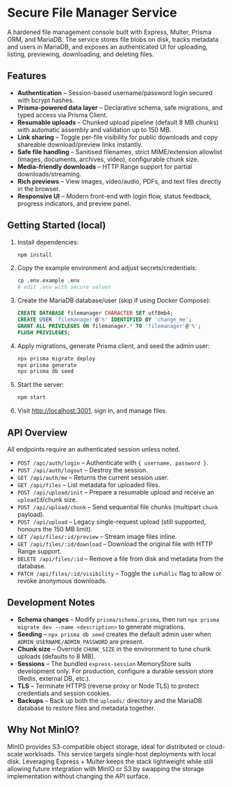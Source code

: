 # Secure File Manager Service

A hardened file management console built with Express, Multer, Prisma ORM, and MariaDB. The service stores file blobs on disk, tracks metadata and users in MariaDB, and exposes an authenticated UI for uploading, listing, previewing, downloading, and deleting files.

## Features

- **Authentication** – Session-based username/password login secured with bcrypt hashes.
- **Prisma-powered data layer** – Declarative schema, safe migrations, and typed access via Prisma Client.
- **Resumable uploads** – Chunked upload pipeline (default 8 MB chunks) with automatic assembly and validation up to 150 MB.
- **Link sharing** – Toggle per-file visibility for public downloads and copy shareable download/preview links instantly.
- **Safe file handling** – Sanitised filenames, strict MIME/extension allowlist (images, documents, archives, video), configurable chunk size.
- **Media-friendly downloads** – HTTP Range support for partial downloads/streaming.
- **Rich previews** – View images, video/audio, PDFs, and text files directly in the browser.
- **Responsive UI** – Modern front-end with login flow, status feedback, progress indicators, and preview panel.

## Getting Started (local)

1. Install dependencies:
   ```bash
   npm install
   ```
2. Copy the example environment and adjust secrets/credentials:
   ```bash
   cp .env.example .env
   # edit .env with secure values
   ```
3. Create the MariaDB database/user (skip if using Docker Compose):
   ```sql
   CREATE DATABASE filemanager CHARACTER SET utf8mb4;
   CREATE USER 'filemanager'@'%' IDENTIFIED BY 'change_me';
   GRANT ALL PRIVILEGES ON filemanager.* TO 'filemanager'@'%';
   FLUSH PRIVILEGES;
   ```
4. Apply migrations, generate Prisma client, and seed the admin user:
   ```bash
   npx prisma migrate deploy
   npx prisma generate
   npx prisma db seed
   ```
5. Start the server:
   ```bash
   npm start
   ```
6. Visit [http://localhost:3001](http://localhost:3001), sign in, and manage files.


## API Overview

All endpoints require an authenticated session unless noted.

- `POST /api/auth/login` – Authenticate with `{ username, password }`.
- `POST /api/auth/logout` – Destroy the session.
- `GET /api/auth/me` – Returns the current session user.
- `GET /api/files` – List metadata for uploaded files.
- `POST /api/upload/init` – Prepare a resumable upload and receive an `uploadId`/chunk size.
- `POST /api/upload/chunk` – Send sequential file chunks (multipart `chunk` payload).
- `POST /api/upload` – Legacy single-request upload (still supported, honours the 150 MB limit).
- `GET /api/files/:id/preview` – Stream image files inline.
- `GET /api/files/:id/download` – Download the original file with HTTP Range support.
- `DELETE /api/files/:id` – Remove a file from disk and metadata from the database.
- `PATCH /api/files/:id/visibility` – Toggle the `isPublic` flag to allow or revoke anonymous downloads.

## Development Notes

- **Schema changes** – Modify `prisma/schema.prisma`, then run `npx prisma migrate dev --name <description>` to generate migrations.
- **Seeding** – `npx prisma db seed` creates the default admin user when `ADMIN_USERNAME/ADMIN_PASSWORD` are present.
- **Chunk size** – Override `CHUNK_SIZE` in the environment to tune chunk uploads (defaults to 8 MB).
- **Sessions** – The bundled `express-session` MemoryStore suits development only. For production, configure a durable session store (Redis, external DB, etc.).
- **TLS** – Terminate HTTPS (reverse proxy or Node TLS) to protect credentials and session cookies.
- **Backups** – Back up both the `uploads/` directory and the MariaDB database to restore files and metadata together.

## Why Not MinIO?

MinIO provides S3-compatible object storage, ideal for distributed or cloud-scale workloads. This service targets single-host deployments with local disk. Leveraging Express + Multer keeps the stack lightweight while still allowing future integration with MinIO or S3 by swapping the storage implementation without changing the API surface.
